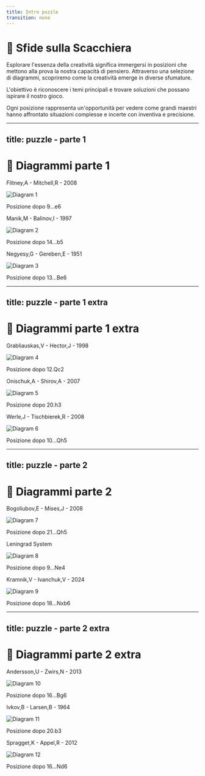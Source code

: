 ```yaml
---
title: Intro puzzle
transition: none
---
```


# 🌟 Sfide sulla Scacchiera

<div class="mt-6 text-left">
  <p class="text-lg text-gray-500 leading-relaxed">
    Esplorare l'essenza della creatività significa immergersi in posizioni che mettono alla prova la nostra capacità di pensiero. Attraverso una selezione di diagrammi, scopriremo come la creatività emerge in diverse sfumature.
  </p>
  <p class="text-lg text-gray-500 leading-relaxed mt-4">
    L'obiettivo è riconoscere i temi principali e trovare soluzioni che possano ispirare il nostro gioco.
  </p>
  <p class="text-lg text-gray-500 leading-relaxed mt-6">
    Ogni posizione rappresenta un'opportunità per vedere come grandi maestri hanno affrontato situazioni complesse e incerte con inventiva e precisione.
  </p>
</div>
<Footer />

---
title: puzzle - parte 1
---

# 🧩 Diagrammi parte 1

<div class="grid grid-cols-3 gap-4 items-center justify-center mt-12">
  <div v-click="1" class="flex flex-col items-center">
    <p class="text-sm font-semibold text-gray-500">Flitney,A - Mitchell,R - 2008</p>
    <img src="../images/flitney-mitchell-pawn-break.jpg" alt="Diagram 1" class="w-48 h-48 object-cover rounded-lg shadow-md border-2 border-gray-300" />
    <p class="mt-2 text-xs">Posizione dopo 9...e6</p>
  </div> 
  <div v-click="2" class="flex flex-col items-center">
    <p class="text-sm font-semibold text-gray-500">Manik,M - Balinov,I - 1997</p>
    <img src="../images/manik-balinov-pawn-break.jpg" alt="Diagram 2" class="w-48 h-48 object-cover rounded-lg shadow-md border-2 border-gray-300" />
    <p class="mt-2 text-xs">Posizione dopo 14...b5</p>
  </div>
  <div v-click="3" class="flex flex-col items-center">
    <p class="text-sm font-semibold text-gray-500">Negyesy,G - Gereben,E - 1951</p>
    <img src="../images/negyesy-gereben-pawn-storm.jpg" alt="Diagram 3" class="w-48 h-48 object-cover rounded-lg shadow-md border-2 border-gray-300" />
    <p class="mt-2 text-xs">Posizione dopo 13...Be6</p>
  </div>  
</div>

<Footer />

---
title: puzzle - parte 1 extra
---

# 🧩 Diagrammi parte 1 extra

<div class="grid grid-cols-3 gap-4 items-center justify-center mt-12">
  <div v-click="1" class="flex flex-col items-center">
    <p class="text-sm font-semibold text-gray-500">Grabliauskas,V - Hector,J - 1998</p>
    <img src="../images/grabliauskas-hector-pawn-storm.jpg" alt="Diagram 4" class="w-48 h-48 object-cover rounded-lg shadow-md border-2 border-gray-300" />
    <p class="mt-2 text-xs">Posizione dopo 12.Qc2</p>
  </div>
  <div v-click="2" class="flex flex-col items-center">
    <p class="text-sm font-semibold text-gray-500">Onischuk,A - Shirov,A - 2007</p>
    <img src="../images/onischuk-shirov-pawn-storm.jpg" alt="Diagram 5" class="w-48 h-48 object-cover rounded-lg shadow-md border-2 border-gray-300" />
    <p class="mt-2 text-xs">Posizione dopo 20.h3</p>
  </div>  
  <div v-click="3" class="flex flex-col items-center">
    <p class="text-sm font-semibold text-gray-500">Werle,J - Tischbierek,R - 2008</p>
    <img src="../images/werle-tischbierek-pawn-sacr.jpg" alt="Diagram 6" class="w-48 h-48 object-cover rounded-lg shadow-md border-2 border-gray-300" />
    <p class="mt-2 text-xs">Posizione dopo 10...Qh5</p>
  </div>
  
</div>

<Footer />

---
title: puzzle - parte 2 
---

# 🧩 Diagrammi parte 2

<div class="grid grid-cols-3 gap-4 items-center justify-center mt-12">
  <div v-click="1" class="flex flex-col items-center">
    <p class="text-sm font-semibold text-gray-500">Bogoliubov,E - Mises,J - 2008</p>
    <img src="../images/bogoliubov-mises.jpg" alt="Diagram 7" class="w-48 h-48 object-cover rounded-lg shadow-md border-2 border-gray-300" />
    <p class="mt-2 text-xs">Posizione dopo 21...Qh5</p>
  </div>
  <div v-click="2" class="flex flex-col items-center">
    <p class="text-sm font-semibold text-gray-500">Leningrad System</p>
    <img src="../images/leningrad.jpg" alt="Diagram 8" class="w-48 h-48 object-cover rounded-lg shadow-md border-2 border-gray-300" />
    <p class="mt-2 text-xs">Posizione dopo 9...Ne4</p>
  </div>
  <div v-click="3" class="flex flex-col items-center">
    <p class="text-sm font-semibold text-gray-500">Kramnik,V - Ivanchuk,V - 2024</p>
    <img src="../images/kramnik-ivanchuk.jpg" alt="Diagram 9" class="w-48 h-48 object-cover rounded-lg shadow-md border-2 border-gray-300" />
    <p class="mt-2 text-xs">Posizione dopo 18...Nxb6</p>
  </div>
  
</div>

<Footer />

---
title: puzzle - parte 2 extra
---

# 🧩 Diagrammi parte 2 extra

<div class="grid grid-cols-3 gap-4 items-center justify-center mt-12">
  <div v-click="1" class="flex flex-col items-center">
    <p class="text-sm font-semibold text-gray-500">Andersson,U - Zwirs,N - 2013</p>
    <img src="../images/andersson-zwirs.jpg" alt="Diagram 10" class="w-48 h-48 object-cover rounded-lg shadow-md border-2 border-gray-300" />
    <p class="mt-2 text-xs">Posizione dopo 16...Bg6</p>
  </div>
  <div v-click="2" class="flex flex-col items-center">
    <p class="text-sm font-semibold text-gray-500">Ivkov,B - Larsen,B - 1964</p>
    <img src="../images/ivkov-larsen.jpg" alt="Diagram 11" class="w-48 h-48 object-cover rounded-lg shadow-md border-2 border-gray-300" />
    <p class="mt-2 text-xs">Posizione dopo 20.b3</p>
  </div>  
  <div v-click="3" class="flex flex-col items-center">
    <p class="text-sm font-semibold text-gray-500">Spragget,K - Appel,R - 2012</p>
    <img src="../images/spragget-appel.jpg" alt="Diagram 12" class="w-48 h-48 object-cover rounded-lg shadow-md border-2 border-gray-300" />
    <p class="mt-2 text-xs">Posizione dopo 16...Nd6</p>
  </div>
</div>

<Footer />
